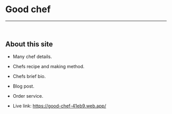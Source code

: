# Good chef  <br>
<hr/> 

<br>

## About this site  

- Many chef details.  
- Chefs recipe and making method.  
- Chefs brief bio.
- Blog post.
- Order service.


- Live link: https://good-chef-41eb9.web.app/
